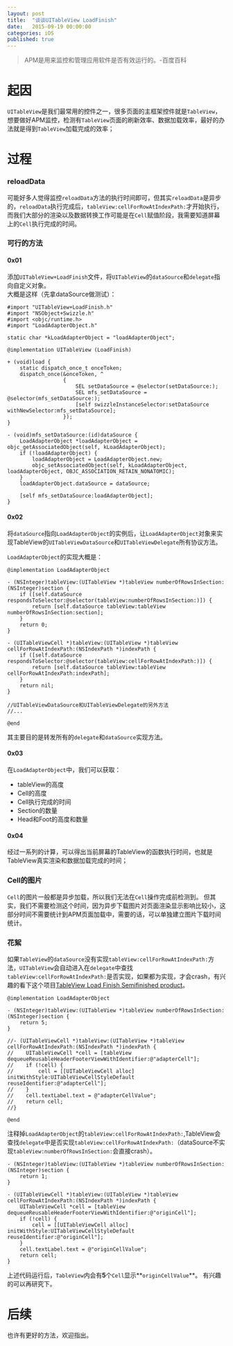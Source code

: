 ```yaml
---
layout: post
title:  "谈谈UITableView LoadFinish"
date:   2015-09-19 00:00:00
categories: iOS
published: true
---
```

>APM是用来监控和管理应用软件是否有效运行的。-百度百科

# 起因

`UITableView`是我们最常用的控件之一，很多页面的主框架控件就是`TableView`，想要做好APM监控，检测有`TableView`页面的刷新效率、数据加载效率，最好的办法就是得到`TableView`加载完成的效率；

# 过程

### reloadData

可能好多人觉得监控`reloadData`方法的执行时间即可，但其实`reloadData`是异步的，`reloadData`执行完成后，`tableView:cellForRowAtIndexPath:`才开始执行，而我们大部分的渲染以及数据转换工作可能是在`Cell`赋值阶段，我需要知道屏幕上的`Cell`执行完成的时间。  

### 可行的方法

#### 0x01

添加`UITableView+LoadFinish`文件，将`UITableView`的`dataSource`和`delegate`指向自定义对象。  
大概是这样（先拿dataSource做测试）：

	#import "UITableView+LoadFinish.h"
	#import "NSObject+Swizzle.h"
	#import <objc/runtime.h>
	#import "LoadAdapterObject.h"
	
	static char *kLoadAdapterObject = "loadAdapterObject";
	
	@implementation UITableView (LoadFinish)
	
	+ (void)load {
	    static dispatch_once_t onceToken;
	    dispatch_once(&onceToken, ^
	                  {
	                      SEL setDataSource = @selector(setDataSource:);
	                      SEL mfs_setDataSource = @selector(mfs_setDataSource:);
	                      [self swizzleInstanceSelector:setDataSource withNewSelector:mfs_setDataSource];
	                  });
	}
	
	- (void)mfs_setDataSource:(id)dataSource {
	    LoadAdapterObject *loadAdapterObject = objc_getAssociatedObject(self, kLoadAdapterObject);
	    if (!loadAdapterObject) {
	        loadAdapterObject = LoadAdapterObject.new;
	        objc_setAssociatedObject(self, kLoadAdapterObject, loadAdapterObject, OBJC_ASSOCIATION_RETAIN_NONATOMIC);
	    }
	    loadAdapterObject.dataSource = dataSource;
	    
	    [self mfs_setDataSource:loadAdapterObject];
	}

#### 0x02

将`dataSource`指向`LoadAdapterObject`的实例后，让`LoadAdapterObject`对象来实现TableView的`UITableViewDataSource`和`UITableViewDelegate`所有协议方法。  

`LoadAdapterObject`的实现大概是：

	@implementation LoadAdapterObject
	
	- (NSInteger)tableView:(UITableView *)tableView numberOfRowsInSection:(NSInteger)section {
	    if ([self.dataSource respondsToSelector:@selector(tableView:numberOfRowsInSection:)]) {
	        return [self.dataSource tableView:tableView numberOfRowsInSection:section];
	    }
	    return 0;
	}
	
	- (UITableViewCell *)tableView:(UITableView *)tableView cellForRowAtIndexPath:(NSIndexPath *)indexPath {
	    if ([self.dataSource respondsToSelector:@selector(tableView:cellForRowAtIndexPath:)]) {
	        return [self.dataSource tableView:tableView cellForRowAtIndexPath:indexPath];
	    }
	    return nil;
	}
	
	//UITableViewDataSource和UITableViewDelegate的另外方法
	//...
	
	@end

其主要目的是转发所有的`delegate`和`dataSource`实现方法。  

#### 0x03

在`LoadAdapterObject`中，我们可以获取：  
* tableView的高度
* Cell的高度
* Cell执行完成的时间
* Section的数量
* Head和Foot的高度和数量

#### 0x04

经过一系列的计算，可以得出当前屏幕的TableView的函数执行时间，也就是TableView真实渲染和数据加载完成的时间；

### Cell的图片

`Cell`的图片一般都是异步加载，所以我们无法在`Cell`操作完成前检测到。
但其实，我们不需要检测这个时间，因为异步下载图片对页面渲染显示影响比较小，这部分时间不需要统计到APM页面加载中，需要的话，可以单独建立图片下载时间统计。  

### 花絮

如果`TableView`的`dataSource`没有实现`tableView:cellForRowAtIndexPath:`方法，`UITableView`会自动进入在`delegate`中查找`tableView:cellForRowAtIndexPath:`是否实现，如果都为实现，才会crash，有兴趣的看下这个项目[TableView Load Finish Semifinished product](https://github.com/maxfong/UITableViewLoadFinish)。  

	@implementation LoadAdapterObject
	
	- (NSInteger)tableView:(UITableView *)tableView numberOfRowsInSection:(NSInteger)section {
	    return 5;
	}
	
	//- (UITableViewCell *)tableView:(UITableView *)tableView cellForRowAtIndexPath:(NSIndexPath *)indexPath {
	//    UITableViewCell *cell = [tableView dequeueReusableHeaderFooterViewWithIdentifier:@"adapterCell"];
	//    if (!cell) {
	//        cell = [[UITableViewCell alloc] initWithStyle:UITableViewCellStyleDefault reuseIdentifier:@"adapterCell"];
	//    }
	//    cell.textLabel.text = @"adapterCellValue";
	//    return cell;
	//}
	
	@end

注释掉`LoadAdapterObject`的`tableView:cellForRowAtIndexPath:`,TableView会查找`delegate`中是否实现`tableView:cellForRowAtIndexPath:`（dataSource不实现`tableView:numberOfRowsInSection:`会直接crash）。  

	- (NSInteger)tableView:(UITableView *)tableView numberOfRowsInSection:(NSInteger)section {
	    return 1;
	}
	
	- (UITableViewCell *)tableView:(UITableView *)tableView cellForRowAtIndexPath:(NSIndexPath *)indexPath {
	    UITableViewCell *cell = [tableView dequeueReusableHeaderFooterViewWithIdentifier:@"originCell"];
	    if (!cell) {
	        cell = [[UITableViewCell alloc] initWithStyle:UITableViewCellStyleDefault reuseIdentifier:@"originCell"];
	    }
	    cell.textLabel.text = @"originCellValue";
	    return cell;
	}

上述代码运行后，`TableView`内会有**5**个`Cell`显示**`originCellValue`**。
有兴趣的可以再研究下。  

# 后续
也许有更好的方法，欢迎指出。  
